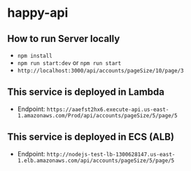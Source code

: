 # happy-api

## How to run Server locally
- `npm install`
- `npm run start:dev` or `npm run start`
- `http://localhost:3000/api/accounts/pageSize/10/page/3`

## This service is deployed in Lambda
- Endpoint: `https://aaefst2hx6.execute-api.us-east-1.amazonaws.com/Prod/api/accounts/pageSize/5/page/5`

## This service is deployed in ECS (ALB)
- Endpoint: `http://nodejs-test-lb-1300628147.us-east-1.elb.amazonaws.com/api/accounts/pageSize/5/page/5`